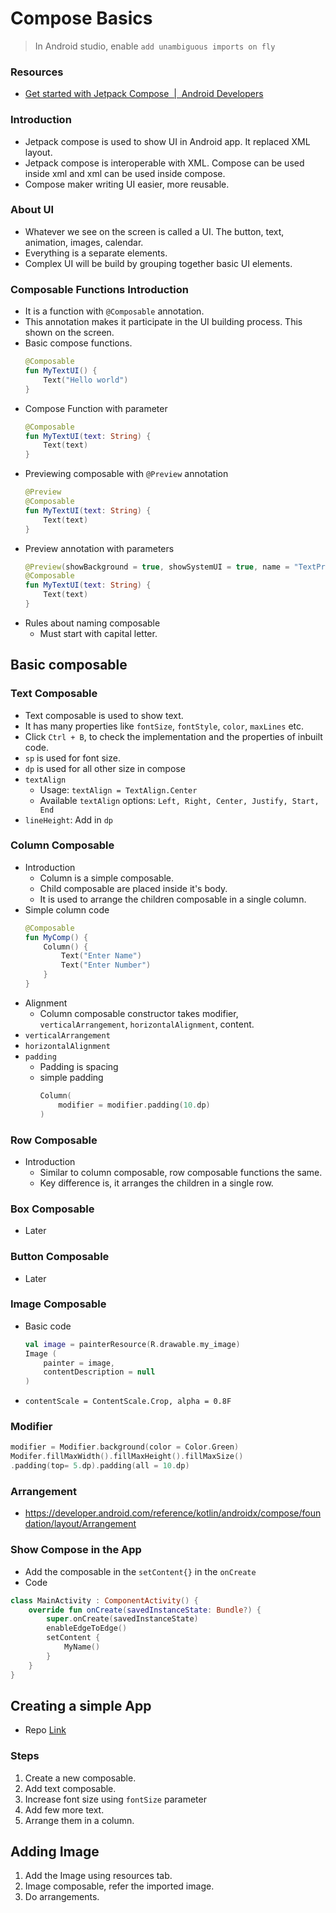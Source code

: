 # Compose Basics


> In Android studio, enable `add unambiguous imports on fly`
### Resources
- [Get started with Jetpack Compose  |  Android Developers](https://developer.android.com/develop/ui/compose/documentation)
### Introduction
- Jetpack compose is used to show UI in Android app. It replaced XML layout.
- Jetpack compose is interoperable with XML. Compose can be used inside xml and xml can be used inside compose.
- Compose maker writing UI easier, more reusable.
### About UI
- Whatever we see on the screen is called a UI. The button, text, animation, images, calendar.
- Everything is a separate elements. 
- Complex UI will be build by grouping together basic UI elements. 

### Composable Functions Introduction
- It is a function with `@Composable` annotation. 
- This annotation makes it participate in the UI building process. This shown on the screen. 
- Basic compose functions. 
    ``` kotlin
    @Composable
    fun MyTextUI() {
        Text("Hello world")
    }
    ```
- Compose Function with parameter
    ``` kotlin
    @Composable
    fun MyTextUI(text: String) {
        Text(text)
    }
    ```
- Previewing composable with `@Preview` annotation
    ``` kotlin
    @Preview
    @Composable
    fun MyTextUI(text: String) {
        Text(text)
    }
    ```
- Preview annotation with parameters
    ``` kotlin
    @Preview(showBackground = true, showSystemUI = true, name = "TextPreview")
    @Composable
    fun MyTextUI(text: String) {
        Text(text)
    }
    ```
- Rules about naming composable
    - Must start with capital letter. 

## Basic composable
### Text Composable
- Text composable is used to show text. 
- It has many properties like `fontSize`, `fontStyle`, `color`, `maxLines` etc.
- Click `Ctrl + B`, to check the implementation and the properties of inbuilt code. 
- `sp` is used for font size. 
- `dp` is used for all other size in compose
- `textAlign`
    - Usage: `textAlign = TextAlign.Center`
    - Available `textAlign` options: `Left, Right, Center, Justify, Start, End`
- `lineHeight`: Add in `dp`

### Column Composable
- Introduction
    - Column is a simple composable. 
    - Child composable are placed inside it's body. 
    - It is used to arrange the children composable in a single column. 
- Simple column code
    ``` kotlin
    @Composable
    fun MyComp() {
        Column() {
            Text("Enter Name")
            Text("Enter Number")
        }
    }
    ```
- Alignment
    - Column composable constructor takes modifier, `verticalArrangement`, `horizontalAlignment`, content. 
- `verticalArrangement`
- `horizontalAlignment`
- `padding`
    - Padding is spacing
    - simple padding
        ```kotlin
        Column(
            modifier = modifier.padding(10.dp)
        )
        ```

### Row Composable
- Introduction
    - Similar to column composable, row composable functions the same. 
    - Key difference is, it arranges the children in a single row. 

### Box Composable
- Later

### Button Composable
- Later
### Image Composable
- Basic code
    ``` kotlin
    val image = painterResource(R.drawable.my_image)
    Image (
        painter = image,
        contentDescription = null
    )
    ```
- `contentScale = ContentScale.Crop, alpha = 0.8F`

### Modifier
``` kotlin
modifier = Modifier.background(color = Color.Green)
Modifer.fillMaxWidth().fillMaxHeight().fillMaxSize()
.padding(top= 5.dp).padding(all = 10.dp)

```

### Arrangement
- https://developer.android.com/reference/kotlin/androidx/compose/foundation/layout/Arrangement
### Show Compose in the App
- Add the composable in the `setContent{}` in the `onCreate`
- Code
``` kotlin
class MainActivity : ComponentActivity() {  
    override fun onCreate(savedInstanceState: Bundle?) {  
        super.onCreate(savedInstanceState)  
        enableEdgeToEdge()  
        setContent {  
            MyName()  
        }  
    }  
}
```
## Creating a simple App
- Repo [Link](https://github.com/ZSank/IntroCard)
### Steps
1. Create a new composable. 
2. Add text composable. 
3. Increase font size using `fontSize` parameter
4. Add few more text. 
5. Arrange them in a column. 


## Adding Image
1. Add the Image using resources tab. 
2. Image composable, refer the imported image. 
3. Do arrangements. 